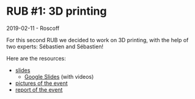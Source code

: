 # RUB #1: 3D printing
2019-02-11 - Roscoff

For this second RUB we decided to work on 3D printing, with the help of two experts: Sébastien and Sébastien!

Here are the resources:

- [slides](./slides/slides_rub01.pdf)
	- [Google Slides](https://docs.google.com/presentation/d/1S2lXeNPgIYb_n9s0tPOjXbdLHJCMo5gnbPRjUZZcOFc/edit?usp=sharing) (with videos)
- [pictures of the event](./pictures/)
- [report of the event](./report.md)
